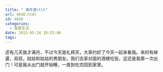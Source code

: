```yaml
---
title: " 满月酒\t\t"
url: 4648.html
id: 4648
categories:
  - 鱼里生活
date: 2015-05-24 18:55:06
tags:
---
```


还有几天我才满月，不过今天是礼拜天，大家约好了今天一起来看我。来的有婶婆，叔叔，姑姑和姑姑的男朋友。我们去家对面的酒楼吃饭，这还是我第一次出门！可是我从出门就开始睡，一直到吃完回到家里。